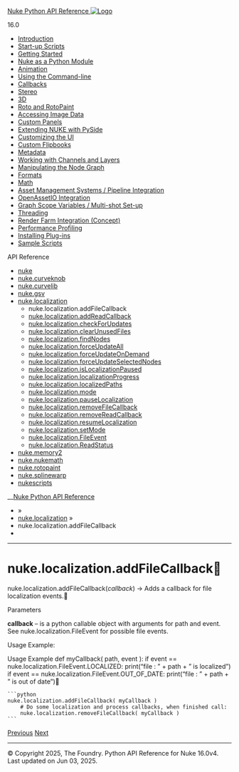 [ Nuke Python API Reference ![Logo](../_static/NukeApp128.png) ](../index.html)

16.0 

  * [Introduction](../intro.html)
  * [Start-up Scripts](../startup.html)
  * [Getting Started](../basics.html)
  * [Nuke as a Python Module](../nuke_as_python_module.html)
  * [Animation](../animation.html)
  * [Using the Command-line](../command_line.html)
  * [Callbacks](../callbacks.html)
  * [Stereo](../stereo.html)
  * [3D](../3D.html)
  * [Roto and RotoPaint](../rotopaint.html)
  * [Accessing Image Data](../image_data.html)
  * [Custom Panels](../custom_panels.html)
  * [Extending NUKE with PySide](../custom_panels.html#extending-nuke-with-pyside)
  * [Customizing the UI](../custom_ui.html)
  * [Custom Flipbooks](../flipbook.html)
  * [Metadata](../metadata.html)
  * [Working with Channels and Layers](../channels.html)
  * [Manipulating the Node Graph](../dag.html)
  * [Formats](../formats.html)
  * [Math](../math.html)
  * [Asset Management Systems / Pipeline Integration](../asset.html)
  * [OpenAssetIO Integration](../openassetio.html)
  * [Graph Scope Variables / Multi-shot Set-up](../gsv.html)
  * [Threading](../threading.html)
  * [Render Farm Integration (Concept)](../render_farm.html)
  * [Performance Profiling](../performance.html)
  * [Installing Plug-ins](../installing_plugins.html)
  * [Sample Scripts](../samples.html)



API Reference

  * [nuke](nuke.html)
  * [nuke.curveknob](nuke.curveknob.html)
  * [nuke.curvelib](nuke.curvelib.html)
  * [nuke.gsv](nuke.gsv.html)
  * [nuke.localization](nuke.localization.html)
    * nuke.localization.addFileCallback
    * [nuke.localization.addReadCallback](nuke.localization.addReadCallback.html)
    * [nuke.localization.checkForUpdates](nuke.localization.checkForUpdates.html)
    * [nuke.localization.clearUnusedFiles](nuke.localization.clearUnusedFiles.html)
    * [nuke.localization.findNodes](nuke.localization.findNodes.html)
    * [nuke.localization.forceUpdateAll](nuke.localization.forceUpdateAll.html)
    * [nuke.localization.forceUpdateOnDemand](nuke.localization.forceUpdateOnDemand.html)
    * [nuke.localization.forceUpdateSelectedNodes](nuke.localization.forceUpdateSelectedNodes.html)
    * [nuke.localization.isLocalizationPaused](nuke.localization.isLocalizationPaused.html)
    * [nuke.localization.localizationProgress](nuke.localization.localizationProgress.html)
    * [nuke.localization.localizedPaths](nuke.localization.localizedPaths.html)
    * [nuke.localization.mode](nuke.localization.mode.html)
    * [nuke.localization.pauseLocalization](nuke.localization.pauseLocalization.html)
    * [nuke.localization.removeFileCallback](nuke.localization.removeFileCallback.html)
    * [nuke.localization.removeReadCallback](nuke.localization.removeReadCallback.html)
    * [nuke.localization.resumeLocalization](nuke.localization.resumeLocalization.html)
    * [nuke.localization.setMode](nuke.localization.setMode.html)
    * [nuke.localization.FileEvent](nuke.localization.FileEvent.html)
    * [nuke.localization.ReadStatus](nuke.localization.ReadStatus.html)
  * [nuke.memory2](nuke.memory2.html)
  * [nuke.nukemath](nuke.nukemath.html)
  * [nuke.rotopaint](nuke.rotopaint.html)
  * [nuke.splinewarp](nuke.splinewarp.html)
  * [nukescripts](nukescripts.html)



__[Nuke Python API Reference](../index.html)

  * [](../index.html) »
  * [nuke.localization](nuke.localization.html) »
  * nuke.localization.addFileCallback
  * 


* * *

# nuke.localization.addFileCallback

nuke.localization.addFileCallback(_callback_) → Adds a callback for file localization events.
    

Parameters
    

**callback** – is a python callable object with arguments for path and event. See nuke.localization.FileEvent for possible file events.

Usage Example:

Usage Example def myCallback( path, event ): if event == nuke.localization.FileEvent.LOCALIZED: print(“file : ” + path + ” is localized”) if event == nuke.localization.FileEvent.OUT_OF_DATE: print(“file : ” + path + ” is out of date”)
    
    
    ```python
    nuke.localization.addFileCallback( myCallback )
        # Do some localization and process callbacks, when finished call:
        nuke.localization.removeFileCallback( myCallback )
    ```

[ Previous](nuke.localization.html "nuke.localization") [Next ](nuke.localization.addReadCallback.html "nuke.localization.addReadCallback")

* * *

© Copyright 2025, The Foundry. Python API Reference for Nuke 16.0v4. Last updated on Jun 03, 2025. 
